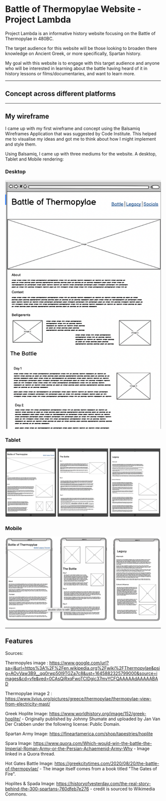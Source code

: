 # Battle of Thermopylae Website - Project Lambda

Project Lambda is an informative history website focusing on the Battle of Thermopylae in 480BC.

The target audience for this website will be those looking to broaden there knowledge on Ancient Greek, or more specifically, Spartan history. 

My goal with this website is to engage with this target audience and anyone who will be interested in learning about the battle having heard of it in history lessons or films/documentaries, and want to learn more. 

---
## Concept across different platforms





---
## My wireframe

I came up with my first wireframe and concept using the Balsamiq Wireframes Application that was suggested by Code Institute. 
This helped me to visualise my ideas and got me to think about how I might implement and style them. 

Using Balsamiq, I came up with three mediums for the website. A desktop, Tablet and Mobile rendering: 

### Desktop

![Desktop](assets/images/Desktop_Wireframe.png)

### Tablet

![Tablet](assets/images/Tablet_Wireframe.png)

### Mobile

![Mobile](assets/images/Mobile_Wireframe.png)

---

## Features











Sources:

Thermopyles image : https://www.google.com/url?sa=i&url=https%3A%2F%2Fen.wikipedia.org%2Fwiki%2FThermopylae&psig=AOvVaw3B9__qq0rwp50I9TGZa7c8&ust=1645882325799000&source=images&cd=vfe&ved=0CAsQjRxqFwoTCIDgic37mvYCFQAAAAAdAAAAABAD

Thermopylae image 2 : https://www.livius.org/pictures/greece/thermopylae/thermopylae-view-from-electricity-mast/

Greek Hoplite Image: https://www.worldhistory.org/image/152/greek-hoplite/ - Originally published by Johnny Shumate and uploaded by Jan Van Der Crabben under the following license: Public Domain. 

Spartan Army Image: https://fineartamerica.com/shop/tapestries/hoplite

Spara Image: https://www.quora.com/Which-would-win-the-battle-the-Imperial-Roman-Army-or-the-Persian-Achaemenid-Army-Why - Image linked in a Quora thread. 

Hot Gates Battle Image: https://greekcitytimes.com/2020/08/20/the-battle-of-thermopylae/ - The image itself comes from a book titled "The Gates of Fire".

Hoplites & Spada Image: https://historyofyesterday.com/the-real-story-behind-the-300-spartans-760dfeb7e276 - credit is sourced to Wikimedia Commons.